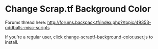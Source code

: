 # Change Scrap.tf Background Color

Forums thread here: http://forums.backpack.tf/index.php?/topic/49353-oddballs-misc-scripts

If you're a regular user, click [change-scraptf-background-color.user.js](this) to install. 


 
